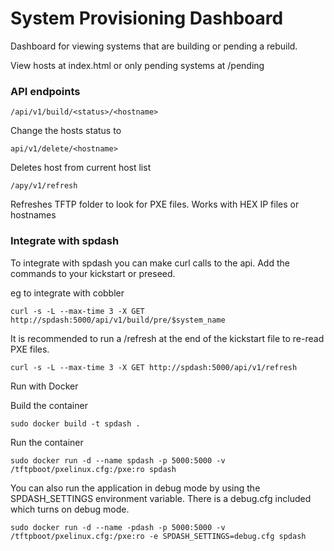System Provisioning Dashboard
========

Dashboard for viewing systems that are building or pending a rebuild.

View hosts at index.html or only pending systems at /pending

### API endpoints

`/api/v1/build/<status>/<hostname>`

Change the hosts status to <status>

`api/v1/delete/<hostname>`

Deletes host from current host list

`/apy/v1/refresh`

Refreshes TFTP folder to look for PXE files. Works with HEX IP files or hostnames

### Integrate with spdash

To integrate with spdash you can make curl calls to the api. Add the commands to your kickstart or preseed.

eg to integrate with cobbler

`curl -s -L --max-time 3 -X GET http://spdash:5000/api/v1/build/pre/$system_name`

It is recommended to run a /refresh at the end of the kickstart file to re-read PXE files.

`curl -s -L --max-time 3 -X GET http://spdash:5000/api/v1/refresh`

Run with Docker

Build the container

`sudo docker build -t spdash .`

Run the container

`sudo docker run -d --name spdash -p 5000:5000 -v /tftpboot/pxelinux.cfg:/pxe:ro spdash`

You can also run the application in debug mode by using the SPDASH_SETTINGS environment variable. There is a debug.cfg included which turns on debug mode.

`sudo docker run -d --name -pdash -p 5000:5000 -v /tftpboot/pxelinux.cfg:/pxe:ro -e SPDASH_SETTINGS=debug.cfg spdash`
